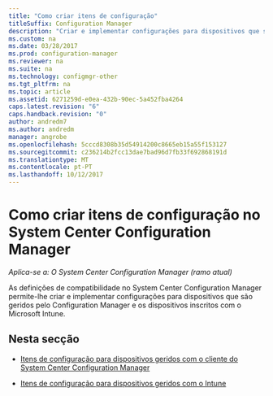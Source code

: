 ```yaml
---
title: "Como criar itens de configuração"
titleSuffix: Configuration Manager
description: "Criar e implementar configurações para dispositivos que são geridos pelo System Center Configuration Manager e inscritos com o Microsoft Intune."
ms.custom: na
ms.date: 03/28/2017
ms.prod: configuration-manager
ms.reviewer: na
ms.suite: na
ms.technology: configmgr-other
ms.tgt_pltfrm: na
ms.topic: article
ms.assetid: 6271259d-e0ea-432b-90ec-5a452fba4264
caps.latest.revision: "6"
caps.handback.revision: "0"
author: andredm7
ms.author: andredm
manager: angrobe
ms.openlocfilehash: 5cccd8308b35d54914200c8665eb15a55f153127
ms.sourcegitcommit: c236214b2fcc13dae7bad96d7fb33f692868191d
ms.translationtype: MT
ms.contentlocale: pt-PT
ms.lasthandoff: 10/12/2017
---
```

# <a name="how-to-create-configuration-items-in-system-center-configuration-manager"></a>Como criar itens de configuração no System Center Configuration Manager

*Aplica-se a: O System Center Configuration Manager (ramo atual)*

As definições de compatibilidade no System Center Configuration Manager permite-lhe criar e implementar configurações para dispositivos que são geridos pelo Configuration Manager e os dispositivos inscritos com o Microsoft Intune.  

## <a name="in-this-section"></a>Nesta secção  

-   [Itens de configuração para dispositivos geridos com o cliente do System Center Configuration Manager](../../compliance/deploy-use/configuration-items-for-devices-managed-with-the-client.md)  

-   [Itens de configuração para dispositivos geridos com o Intune](../../compliance/deploy-use/configuration-items-for-devices-managed-without-the-client.md)  
